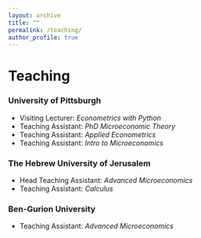 ```yaml
---
layout: archive
title: ""
permalink: /teaching/
author_profile: true
---
```

# Teaching

### University of Pittsburgh
- Visiting Lecturer: _Econometrics with Python_
- Teaching Assistant: _PhD Microeconomic Theory_
- Teaching Assistant: _Applied Econometrics_
- Teaching Assistant: _Intro to Microeconomics_

### The Hebrew University of Jerusalem
- Head Teaching Assistant: _Advanced Microeconomics_
- Teaching Assistant: _Calculus_

### Ben-Gurion University
- Teaching Assistant: _Advanced Microeconomics_
